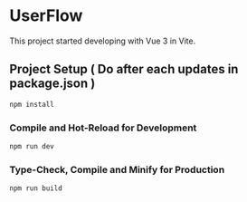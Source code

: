 # UserFlow

This project started developing with Vue 3 in Vite.


## Project Setup ( Do after each updates in package.json )

```sh
npm install
```

### Compile and Hot-Reload for Development

```sh
npm run dev
```

### Type-Check, Compile and Minify for Production

```sh
npm run build
```
